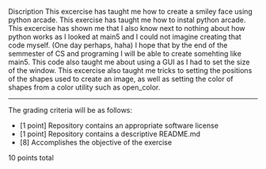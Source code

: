 Discription
This excercise has taught me how to create a smiley face using python arcade. This exercise has taught me how to instal python arcade. This excercise has shown me that I also know next to nothing about how python works as I looked at main5 and I could not imagine creating that code myself. (One day perhaps, haha) I hope that by the end of the semmester of CS and programing I will be able to create somehting like main5. This code also taught me about using a GUI as I had to set the size of the window.  This excercise also taught me tricks to setting the positions of the shapes used to create an image, as well as setting the color of shapes from a color utility such as open_color. 


---

The grading criteria will be as follows:

* [1 point] Repository contains an appropriate software license
* [1 point] Repository contains a descriptive README.md
* [8] Accomplishes the objective of the exercise

10 points total
